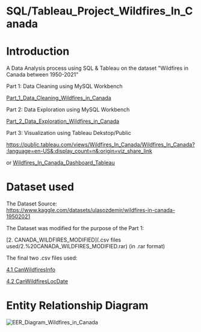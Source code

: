 # SQL/Tableau_Project_Wildfires_In_Canada

# Introduction
A Data Analysis process using SQL & Tableau on the dataset "Wildfires in Canada between 1950-2021"

Part 1: Data Cleaning using MySQL Workbench 

[Part_1_Data_Cleaning_Wildfires_in_Canada](Part_1_Data_Cleaning_Wildfires_in_Canada.md)

Part 2: Data Exploration using MySQL Workbench

[Part_2_Data_Exploration_Wildfires_in_Canada](Part_2_Data_Exploration_Wildfires_in_Canada.md)

Part 3: Visualization using Tableau Dekstop/Public

https://public.tableau.com/views/Wildfires_In_Canada/Wildfires_In_Canada?:language=en-US&:display_count=n&:origin=viz_share_link

or [Wildfires_In_Canada_Dashboard_Tableau](Wildfires_In_Canada_Dashboard_Tableau.pdf)

# Dataset used
The Dataset Source: 
https://www.kaggle.com/datasets/ulasozdemir/wildfires-in-canada-19502021

The Dataset was modified for the purpose of the Part 1: 

[2. CANADA_WILDFIRES_MODIFIED](.csv files used/2.%20CANADA_WILDFIRES_MODIFIED.rar) (in .rar format)

The final two .csv  files used:

[4.1 CanWildfiresInfo](4.1%20CanWildfiresInfo.csv)

[4.2 CanWildfiresLocDate](4.2%20CanWildfiresLocDate.csv)

# Entity Relationship Diagram

![EER_Diagram_Wildfires_in_Canada](https://user-images.githubusercontent.com/123563233/220091159-4bc21f28-c5ab-4aca-8960-8613eabf6240.png)
